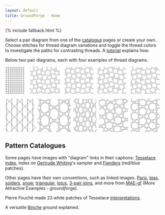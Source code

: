 ```yaml
---
layout: default
title: GroundForge - Home
---
```


{% include fallback.html %}

Select a pair diagram from one of the [catalogue](#pattern-catalogues) pages or create your own.
Choose stitches for thread diagram variations and toggle the thread colors
to investigate the paths for contrasting threads. 
A [tutorial](help) explains how. 

Below two pair diagrams, each with four examples of thread diagrams.

![](help/images/weaving.png)

![](help/images/paris.png)

Pattern Catalogues
-----------------

Some pages have images with "diagram" links in their captions:
[Tesselace index](https://d-bl.github.io/tesselace-to-gf),
index on [Gertrude Whiting]'s sampler
and [Flanders](https://maetempels.github.io/MAE-gf/docs/flanders) (red/blue patches).

[Gertrude Whiting]: https://d-bl.github.io/gw-lace-to-gf

Other pages have their own conventions, such as linked images. 
[Paris](https://maetempels.github.io/MAE-gf/docs/paris), 
[bias](https://maetempels.github.io/MAE-gf/docs/bias), 
[spiders](https://maetempels.github.io/MAE-gf/docs/spiders), 
[snow](https://maetempels.github.io/MAE-gf/docs/snowflakes), 
[triangular](https://maetempels.github.io/MAE-gf/docs/tria), 
[lotus](https://maetempels.github.io/MAE-gf/docs/lotus), 
[3-pair joins](https://maetempels.github.io/MAE-gf/docs/misca#3-paired-join), 
and more from [MAE-gf](https://maetempels.github.io/MAE-gf/) (More Attractive Examples - *g*round*f*orge).

Pierre Fouché made 23 white patches of Tesselace 
[interpretations](https://github.com/veronika/tesselace-to-gf/blob/e21c823/docs/fouche_3x4.md).

A versatile [Binche](help/Binche) ground explained.